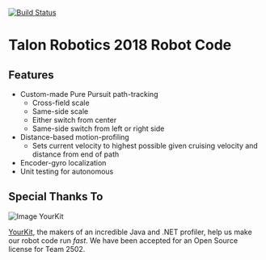 [![Build Status](https://travis-ci.org/Team-2502/RobotCode2018.svg?branch=master)](https://travis-ci.org/Team-2502/RobotCode2018)
# Talon Robotics 2018 Robot Code
## Features
- Custom-made Pure Pursuit path-tracking 
  - Cross-field scale
  - Same-side scale
  - Either switch from center
  - Same-side switch from left or right side
- Distance-based motion-profiling
  - Sets current velocity to highest possible given cruising velocity and distance from end of path
- Encoder-gyro localization
- Unit testing for autonomous
## Special Thanks To
![Image YourKit](https://jitsi.org/wp-content/uploads/2017/01/logo-yourkit.png)

[YourKit](http://www.yourkit.com/), the makers of an incredible Java and .NET profiler, help us make our robot code run _fast_. We have been accepted for an Open Source license for Team 2502. 
